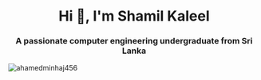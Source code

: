 <h1 align="center">Hi 👋, I'm Shamil Kaleel</h1>
<h3 align="center">A passionate computer engineering undergraduate from Sri Lanka</h3>
 <img src="https://media.licdn.com/dms/image/D5616AQGwUcX8jMHhlA/profile-displaybackgroundimage-shrink_350_1400/0/1722841293352?e=1728518400&v=beta&t=yALv9ttyph56wraODDUVhAi42VC3AWo-RyueYlCfV6I" alt="ahamedminhaj456" /> </p>
